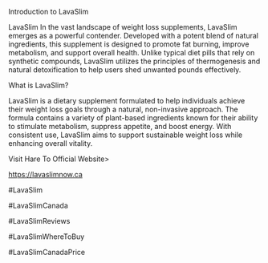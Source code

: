 Introduction to LavaSlim

LavaSlim In the vast landscape of weight loss supplements, LavaSlim emerges as a powerful contender. Developed with a potent blend of natural ingredients, this supplement is designed to promote fat burning, improve metabolism, and support overall health. Unlike typical diet pills that rely on synthetic compounds, LavaSlim utilizes the principles of thermogenesis and natural detoxification to help users shed unwanted pounds effectively.

What is LavaSlim?

LavaSlim is a dietary supplement formulated to help individuals achieve their weight loss goals through a natural, non-invasive approach. The formula contains a variety of plant-based ingredients known for their ability to stimulate metabolism, suppress appetite, and boost energy. With consistent use, LavaSlim aims to support sustainable weight loss while enhancing overall vitality.

Visit Hare To Official Website>

https://lavaslimnow.ca

#LavaSlim

#LavaSlimCanada

#LavaSlimReviews

#LavaSlimWhereToBuy

#LavaSlimCanadaPrice
